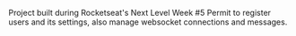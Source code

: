 Project built during Rocketseat's Next Level Week #5
Permit to register users and its settings, also manage websocket connections and messages.
